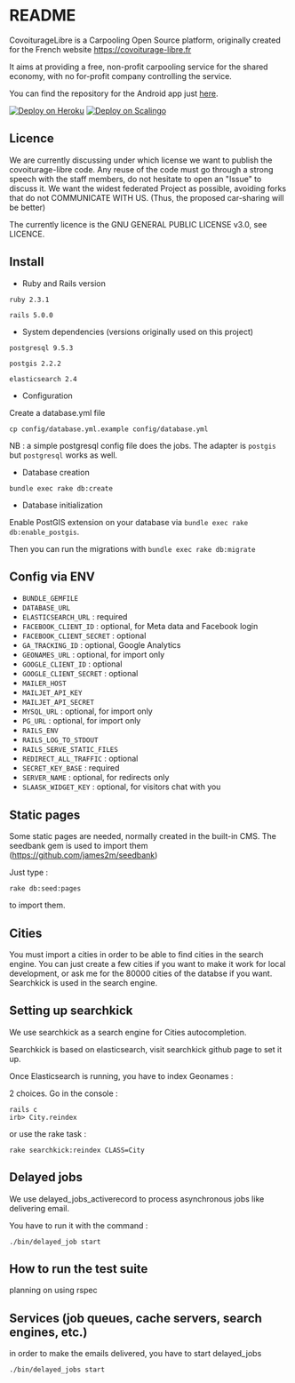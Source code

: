# README

CovoiturageLibre is a Carpooling Open Source platform, originally created for the French website https://covoiturage-libre.fr

It aims at providing a free, non-profit carpooling service for the shared economy, with no for-profit company controlling the service.

You can find the repository for the Android app just [here](https://github.com/serelion/covoiturage-libre-android).

[![Deploy on Heroku](https://www.herokucdn.com/deploy/button.svg)](https://heroku.com/deploy?template=https://github.com/covoiturage-libre/covoiturage-libre)
[![Deploy on Scalingo](https://cdn.scalingo.com/deploy/button.svg)](https://my.scalingo.com/deploy?source=https://github.com/covoiturage-libre/covoiturage-libre)

## Licence

 We are currently discussing under which license we want to publish the covoiturage-libre code. Any reuse of the code must go through a strong speech with the staff members, do not hesitate to open an "Issue" to discuss it. We want the widest federated Project as possible, avoiding forks that do not COMMUNICATE WITH US. (Thus, the proposed car-sharing will be better)

 The currently licence is the GNU GENERAL PUBLIC LICENSE v3.0, see LICENCE.

## Install

* Ruby and Rails version

`ruby 2.3.1`

`rails 5.0.0`

* System dependencies (versions originally used on this project)

`postgresql 9.5.3`

`postgis 2.2.2`

`elasticsearch 2.4`

* Configuration

Create a database.yml file

`cp config/database.yml.example config/database.yml`

NB : a simple postgresql config file does the jobs. The adapter is `postgis` but `postgresql` works as well.


* Database creation

`bundle exec rake db:create`

* Database initialization

Enable PostGIS extension on your database via `bundle exec rake db:enable_postgis`.

Then you can run the migrations with `bundle exec rake db:migrate`

## Config via ENV

- `BUNDLE_GEMFILE`
- `DATABASE_URL`
- `ELASTICSEARCH_URL` : required
- `FACEBOOK_CLIENT_ID` : optional, for Meta data and Facebook login
- `FACEBOOK_CLIENT_SECRET` : optional
- `GA_TRACKING_ID` : optional, Google Analytics
- `GEONAMES_URL` : optional, for import only
- `GOOGLE_CLIENT_ID` : optional
- `GOOGLE_CLIENT_SECRET` : optional
- `MAILER_HOST`
- `MAILJET_API_KEY`
- `MAILJET_API_SECRET`
- `MYSQL_URL` : optional, for import only
- `PG_URL` : optional, for import only
- `RAILS_ENV`
- `RAILS_LOG_TO_STDOUT`
- `RAILS_SERVE_STATIC_FILES`
- `REDIRECT_ALL_TRAFFIC` : optional
- `SECRET_KEY_BASE` : required
- `SERVER_NAME` : optional, for redirects only
- `SLAASK_WIDGET_KEY` : optional, for visitors chat with you

## Static pages

Some static pages are needed, normally created in the built-in CMS. The seedbank gem is used to import them (https://github.com/james2m/seedbank)

Just type :

`rake db:seed:pages`

to import them.

## Cities

You must import a cities in order to be able to find cities in the search engine. You can just create a few cities if you want to make it work for local development, or ask me for the 80000 cities of the databse if you want. Searchkick is used in the search engine.

## Setting up searchkick

We use searchkick as a search engine for Cities autocompletion.

Searchkick is based on elasticsearch, visit searchkick github page to set it up.

Once Elasticsearch is running, you have to index Geonames :

2 choices. Go in the console :

```
rails c
irb> City.reindex
```

or use the rake task :

```
rake searchkick:reindex CLASS=City
```

## Delayed jobs

We use delayed_jobs_activerecord to process asynchronous jobs like delivering email.

You have to run it with the command :

`./bin/delayed_job start`

## How to run the test suite

planning on using rspec

## Services (job queues, cache servers, search engines, etc.)

in order to make the emails delivered, you have to start delayed_jobs

`./bin/delayed_jobs start`
